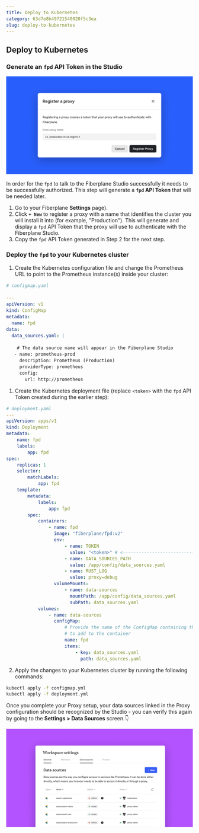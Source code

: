 ```yaml
---
title: Deploy to Kubernetes
category: 63d7e8b49721540020f5c3ea
slug: deploy-to-kubernetes
---
```


## Deploy to Kubernetes

### Generate an `fpd` API Token in the Studio

![Register an FPD](/docs/quickstart/register_an_fpd.png)

In order for the `fpd` to talk to the Fiberplane Studio successfully it needs to be successfully authorized. This step will generate a **`fpd` API Token** that will be needed later.

1. Go to your Fiberplane **Settings** page).
2. Click **`+ New`** to register a proxy with a name that identifies the cluster you will install it into (for example, "Production"). This will generate and display a `fpd` API Token that the proxy will use to authenticate with the Fiberplane Studio.
3. Copy the `fpd` API Token generated in Step 2 for the next step.

### Deploy the `fpd` to your Kubernetes cluster

1. Create the Kubernetes configuration file and change the Prometheus URL to point to the Prometheus instance(s) inside your cluster:

```yaml
# configmap.yaml

---
apiVersion: v1
kind: ConfigMap
metadata:
  name: fpd
data:
  data_sources.yaml: |

    # The data source name will appear in the Fiberplane Studio
   - name: prometheus-prod
     description: Prometheus (Production)
     providerType: prometheus
     config:
       url: http://prometheus
```

1. Create the Kubernetes deployment file (replace `<token>` with the `fpd` API Token created during the earlier step):

```yaml
# deployment.yaml
---
apiVersion: apps/v1
kind: Deployment
metadata:
    name: fpd
    labels:
        app: fpd
spec:
    replicas: 1
    selector:
        matchLabels:
            app: fpd
    template:
        metadata:
            labels:
                app: fpd
        spec:
            containers:
                - name: fpd
                  image: "fiberplane/fpd:v2"
                  env:
                      - name: TOKEN
                        value: "<token>" # <-------------------------------- REPLACE ME
                      - name: DATA_SOURCES_PATH
                        value: /app/config/data_sources.yaml
                      - name: RUST_LOG
                        value: proxy=debug
                  volumeMounts:
                      - name: data-sources
                        mountPath: /app/config/data_sources.yaml
                        subPath: data_sources.yaml
            volumes:
                - name: data-sources
                  configMap:
                      # Provide the name of the ConfigMap containing the files you want
                      # to add to the container
                      name: fpd
                      items:
                          - key: data_sources.yaml
                            path: data_sources.yaml
```

2. Apply the changes to your Kubernetes cluster by running the following commands:

```bash
kubectl apply -f configmap.yml
kubectl apply -f deployment.yml
```

Once you complete your Proxy setup, your data sources linked in the Proxy configuration should be recognized by the Studio - you can verify this again by going to the **Settings > Data Sources** screen.👇

![Untitled](/docs/quickstart/deploy-to-kubernetes/Untitled.png)
